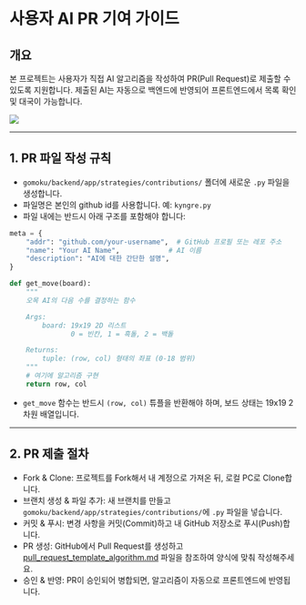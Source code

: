 # 사용자 AI PR 기여 가이드

## 개요
본 프로젝트는 사용자가 직접 AI 알고리즘을 작성하여 PR(Pull Request)로 제출할 수 있도록 지원합니다. 제출된 AI는 자동으로 백엔드에 반영되어 프론트엔드에서 목록 확인 및 대국이 가능합니다.


<img src="https://github.com/user-attachments/assets/975902f3-2beb-4293-925d-34cf23fd94a6">

---

## 1. PR 파일 작성 규칙

- `gomoku/backend/app/strategies/contributions/` 폴더에 새로운 `.py` 파일을 생성합니다.
- 파일명은 본인의 github id를 사용합니다. 예: `kyngre.py`
- 파일 내에는 반드시 아래 구조를 포함해야 합니다:

```python
meta = {
    "addr": "github.com/your-username",  # GitHub 프로필 또는 레포 주소
    "name": "Your AI Name",            # AI 이름
    "description": "AI에 대한 간단한 설명",
}

def get_move(board):
    """
    오목 AI의 다음 수를 결정하는 함수

    Args:
        board: 19x19 2D 리스트
               0 = 빈칸, 1 = 흑돌, 2 = 백돌

    Returns:
        tuple: (row, col) 형태의 좌표 (0-18 범위)
    """
    # 여기에 알고리즘 구현
    return row, col
```

- `get_move` 함수는 반드시 `(row, col)` 튜플을 반환해야 하며, 보드 상태는 19x19 2차원 배열입니다.

---

## 2. PR 제출 절차
- Fork & Clone: 프로젝트를 Fork해서 내 계정으로 가져온 뒤, 로컬 PC로 Clone합니다.
- 브랜치 생성 & 파일 추가: 새 브랜치를 만들고 `gomoku/backend/app/strategies/contributions/`에 `.py` 파일을 넣습니다.
- 커밋 & 푸시: 변경 사항을 커밋(Commit)하고 내 GitHub 저장소로 푸시(Push)합니다.
- PR 생성: GitHub에서 Pull Request를 생성하고 [pull_request_template_algorithm.md](https://github.com/kyngre/gomoku/blob/main/.github/PULL_REQUEST_TEMPLATE/pull_request_template_algorithm.md) 파일을 참조하여 양식에 맞춰 작성해주세요.
- 승인 & 반영: PR이 승인되어 병합되면, 알고리즘이 자동으로 프론트엔드에 반영됩니다.



